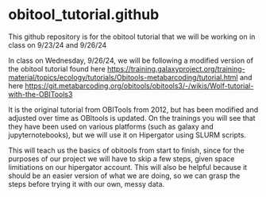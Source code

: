 # obitool_tutorial.github
This github repository is for the obitool tutorial that we will be working on in class on 9/23/24 and 9/26/24

In class on Wednesday, 9/26/24, we will be following a modified version of the obitool tutorial found here https://training.galaxyproject.org/training-material/topics/ecology/tutorials/Obitools-metabarcoding/tutorial.html and here https://git.metabarcoding.org/obitools/obitools3/-/wikis/Wolf-tutorial-with-the-OBITools3

It is the original tutorial from OBITools from 2012, but has been modified and adjusted over time as OBItools is updated. On the trainings you will see that they have been used on various platforms (such as galaxy and jupyternotebooks), but we will use it on Hipergator using SLURM scripts.

This will teach us the basics of obitools from start to finish, since for the purposes of our project we will have to skip a few steps, given space limitiations on our hipergator account. This will also be helpful because it should be an easier version of what we are doing, so we can grasp the steps before trying it with our own, messy data. 

